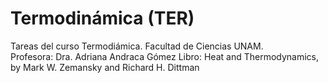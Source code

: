 # Termodinámica (TER)  
Tareas del curso Termodiámica. Facultad de Ciencias UNAM.    
Profesora: Dra. Adriana Andraca Gómez 
Libro: Heat and Thermodynamics, by Mark W. Zemansky and Richard H. Dittman
